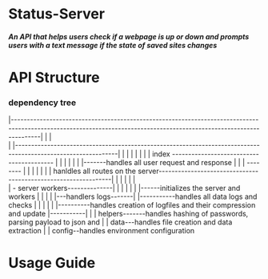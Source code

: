 # Status-Server

##### An API that helps users check if a webpage is up or down and prompts users with a text message if the state of saved sites changes

# API Structure

### dependency tree

|---------------------------------------------------------------------------------------------------------------------------------------------------------------------|
|                                                                                                                                                                     |   
|  |--------------------------------------------------------------------------------------------------------------|                                                   |
|  |                                                                                                              |                                                   |
|  |        index -----------------------------------------                                                       |                                                   |
|  |         |                                            |                                                       |-------handles all user request and response       |
|  |    ----    ----                                      |                                                                                                           |
|  |   |           |                                      |           hanldles all routes on the server---------------------------------------------------------------|   |  |   |           |                                      |            
|  - server      workers--------------|                   |
|      |           |                  |                   |------initializes the server and workers
|      |           |                  |
|---handlers     logs-------|         |-----------handles all data logs and checks
       |           |        |
       |           |        |----------handles creation of logfiles and their compression and update
       |-----------|
             |
             |
           helpers-------handles hashing of passwords, parsing payload to json and 
             |
             |
           data---handles file creation and data extraction
             |
             |
          config--handles environment configuration
        
 
# Usage Guide

